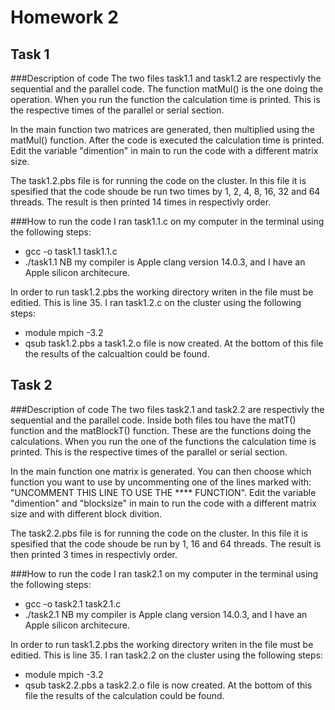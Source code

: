# Homework 2

## Task 1

###Description of code 
The two files task1.1 and task1.2 are respectivly the sequential and the parallel code. The function matMul() is the one doing the operation. When you run the function the calculation time is printed. This is the respective times of the parallel or serial section. 

In the main function two matrices are generated, then multiplied using the matMul() function. After the code is executed the calculation time is printed. Edit the variable "dimention" in main to run the code with a different matrix size. 

The task1.2.pbs file is for running the code on the cluster. In this file it is spesified that the code shoude be run two times by 1, 2, 4, 8, 16, 32 and 64 threads. The result is then printed 14 times in respectivly order. 

###How to run the code 
I ran task1.1.c on my computer in the terminal using the following steps:
- gcc -o task1.1 task1.1.c
- ./task1.1
NB my compiler is Apple clang version 14.0.3, and I have an Apple silicon architecure. 

In order to run task1.2.pbs the working directory writen in the file must be editied. This is line 35. 
I ran task1.2.c on the cluster using the following steps: 
- module mpich -3.2 
- qsub task1.2.pbs 
a task1.2.o file is now created. At the bottom of this file the results of the calcualtion could be found. 


## Task 2

###Description of code 
The two files task2.1 and task2.2 are respectivly the sequential and the parallel code. Inside both files tou have the matT() function and the matBlockT() function. These are the functions doing the calculations. When you run the one of the functions the calculation time is printed. This is the respective times of the parallel or serial section. 

In the main function one matrix is generated. You can then choose which function you want to use by uncommenting one of the lines marked with: "UNCOMMENT THIS LINE TO USE THE **** FUNCTION". Edit the variable "dimention" and "blocksize" in main to run the code with a different matrix size and with different block divition. 

The task2.2.pbs file is for running the code on the cluster. In this file it is spesified that the code shoude be run by 1, 16 and 64 threads. The result is then printed 3 times in respectivly order. 

###How to run the code 
I ran task2.1 on my computer in the terminal using the following steps:
- gcc -o task2.1 task2.1.c
- ./task2.1
NB my compiler is Apple clang version 14.0.3, and I have an Apple silicon architecure. 

In order to run task1.2.pbs the working directory writen in the file must be editied. This is line 35.
I ran task2.2 on the cluster using the following steps: 
- module mpich -3.2 
- qsub task2.2.pbs 
a task2.2.o file is now created. At the bottom of this file the results of the calculation could be found. 

